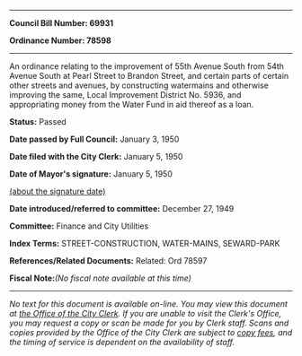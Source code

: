 

********

**Council Bill Number: 69931**
   
**Ordinance Number: 78598**
********

 An ordinance relating to the improvement of 55th Avenue South from 54th Avenue South at Pearl Street to Brandon Street, and certain parts of certain other streets and avenues, by constructing watermains and otherwise improving the same, Local Improvement District No. 5936, and appropriating money from the Water Fund in aid thereof as a loan.

**Status:** Passed
   
**Date passed by Full Council:** January 3, 1950
   
**Date filed with the City Clerk:** January 5, 1950
   
**Date of Mayor's signature:** January 5, 1950
   
[(about the signature date)](/~public/approvaldate.htm)
   
   
   
**Date introduced/referred to committee:** December 27, 1949
   
**Committee:** Finance and City Utilities
   
   
**Index Terms:** STREET-CONSTRUCTION, WATER-MAINS, SEWARD-PARK

**References/Related Documents:** Related: Ord 78597

**Fiscal Note:**_(No fiscal note available at this time)_
********

_No text for this document is available on-line. You may view this document at [the Office of the City Clerk](http://www.seattle.gov/leg/clerk/contactUs.htm). If you are unable to visit the Clerk's Office, you may request a copy or scan be made for you by Clerk staff. Scans and copies provided by the Office of the City Clerk are subject to [copy fees](http://clerk.seattle.gov/~public/clerkfees.htm), and the timing of service is dependent on the availability of staff._

